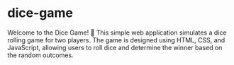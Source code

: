 # dice-game
Welcome to the Dice Game! 🎲 This simple web application simulates a dice rolling game for two players. The game is designed using HTML, CSS, and JavaScript, allowing users to roll dice and determine the winner based on the random outcomes.
